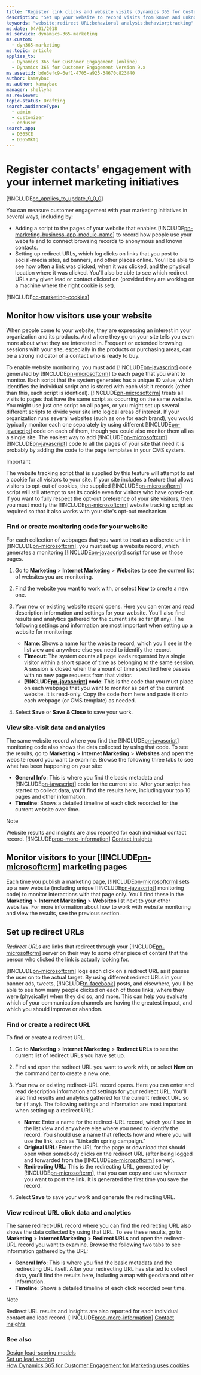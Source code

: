 ```yaml
---
title: "Register link clicks and website visits (Dynamics 365 for Customer Engagement for Marketing) | Microsoft Docs"
description: "Set up your website to record visits from known and unknown contacts, and create redirect links that register clicks from anywhere in Dynamics 365 for Customer Engagement for Marketing"
keywords: "website;redirect URL;behavioral analysis;behavior;tracking"
ms.date: 04/01/2018
ms.service: dynamics-365-marketing
ms.custom: 
  - dyn365-marketing
ms.topic: article
applies_to: 
  - Dynamics 365 for Customer Engagement (online)
  - Dynamics 365 for Customer Engagement Version 9.x
ms.assetid: bde3efc9-6ef1-4705-a925-34670c823f40
author: kamaybac
ms.author: kamaybac
manager: shellyha
ms.reviewer:
topic-status: Drafting
search.audienceType: 
  - admin
  - customizer
  - enduser
search.app: 
  - D365CE
  - D365Mktg
---
```


# Register contacts' engagement with your internet marketing initiatives

[!INCLUDE[cc_applies_to_update_9_0_0](../includes/cc_applies_to_update_9_0_0.md)]

You can measure customer engagement with your marketing initiatives in several ways, including by:

- Adding a script to the pages of your website that enables [!INCLUDE[pn-marketing-business-app-module-name](../includes/pn-marketing-business-app-module-name.md)] to record how people use your website and to connect browsing records to anonymous and known contacts.
- Setting up redirect URLs, which log clicks on links that you post to social-media sites, ad banners, and other places online. You'll be able to see how often a link was clicked, when it was clicked, and the physical location where it was clicked. You'll also be able to see which redirect URLs any given lead or contact clicked on (provided they are working on a machine where the right cookie is set).

[!INCLUDE[cc-marketing-cookies](../includes/cc-marketing-cookies.md)]

<a name="monitor-visitors"></a>

## Monitor how visitors use your website

When people come to your website, they are expressing an interest in your organization and its products. And where they go on your site tells you even more about what they are interested in. Frequent or extended browsing sessions with your site, especially in the products or purchasing areas, can be a strong indicator of a contact who is ready to buy.

<!-- [!INCLUDE[pn-marketing-business-app-module-name](../includes/pn-marketing-business-app-module-name.md)] can monitor each visitor who comes to your website by using cookies to identify individual browsers each time they open a page or return to your site. Visitors will be anonymous at first, but after a visitor submits a landing page with contact information, [!INCLUDE[pn-microsoftcrm](../includes/pn-dynamics-365.md)] can link the browser cookie to a contact record, and you'll be able to see the full history of how that contact uses your site, including information from when he or she was still anonymous. -->

To enable website monitoring, you must add [!INCLUDE[pn-javascript](../includes/pn-javascript.md)] code generated by [!INCLUDE[pn-microsoftcrm](../includes/pn-dynamics-365.md)] to each page that you want to monitor. Each script that the system generates has a unique ID value, which identifies the individual script and is stored with each visit it records (other than this, each script is identical). [!INCLUDE[pn-microsoftcrm](../includes/pn-dynamics-365.md)] treats all visits to pages that have the same script as occurring on the same website. You might use just one script on all pages, or you might set up several different scripts to divide your site into logical areas of interest. If your organization runs several websites (such as one for each brand), you would typically monitor each one separately by using different [!INCLUDE[pn-javascript](../includes/pn-javascript.md)] code on each of them, though you could also monitor them all as a single site. The easiest way to add [!INCLUDE[pn-microsoftcrm](../includes/pn-dynamics-365.md)] [!INCLUDE[pn-javascript](../includes/pn-javascript.md)] code to all the pages of your site that need it is probably by adding the code to the page templates in your CMS system.

> [!IMPORTANT]
> The website tracking script that is supplied by this feature will attempt to set a cookie for all visitors to your site. If your site includes a feature that allows visitors to opt-out of cookies, the supplied [!INCLUDE[pn-microsoftcrm](../includes/pn-microsoftcrm.md)] script will still attempt to set its cookie even for visitors who have opted-out. If you want to fully respect the opt-out preference of your site visitors, then you must modify the [!INCLUDE[pn-microsoftcrm](../includes/pn-microsoftcrm.md)] website tracking script as required so that it also works with your site's opt-out mechanism.

### Find or create monitoring code for your website

For each collection of webpages that you want to treat as a discrete unit in [!INCLUDE[pn-microsoftcrm](../includes/pn-dynamics-365.md)], you must set up a website record, which generates a monitoring [!INCLUDE[pn-javascript](../includes/pn-javascript.md)] script for use on those pages.

1. Go to **Marketing** &gt; **Internet Marketing** &gt; **Websites** to see the current list of websites you are monitoring.

2. Find the website you want to work with, or select **New** to create a new one.

3. Your new or existing website record opens. Here you can enter and read description information and settings for your website. You'll also find results and analytics gathered for the current site so far (if any). The following settings and information are most important when setting up a website for monitoring:

   - **Name**: Shows a name for the website record, which you'll see in the list view and anywhere else you need to identify the record.
   - **Timeout**: The system counts all page loads requested by a single visitor within a short space of time as belonging to the same session. A session is closed when the amount of time specified here passes with no new page requests from that visitor.
   - **[!INCLUDE[pn-javascript](../includes/pn-javascript.md)] code**: This is the code that you must place on each webpage that you want to monitor as part of the current website. It is read-only. Copy the code from here and paste it onto each webpage (or CMS template) as needed.

4. Select **Save** or **Save & Close** to save your work.



### View site-visit data and analytics

The same website record where you find the [!INCLUDE[pn-javascript](../includes/pn-javascript.md)] monitoring code also shows the data collected by using that code. To see the results, go to **Marketing** &gt; **Internet Marketing** &gt; **Websites** and open the website record you want to examine. Browse the following three tabs to see what has been happening on your site:

- **General Info**: This is where you find the basic metadata and [!INCLUDE[pn-javascript](../includes/pn-javascript.md)] code for the current site. After your script has started to collect data, you'll find the results here, including your top 10 pages and other information.
- **Timeline**: Shows a detailed timeline of each click recorded for the current website over time.

> [!NOTE]
> Website results and insights are also reported for each individual contact record. [!INCLUDE[proc-more-information](../includes/proc-more-information.md)] [Contact insights](insights.md#contact-insights)

## Monitor visitors to your [!INCLUDE[pn-microsoftcrm](../includes/pn-dynamics-365.md)] marketing pages

Each time you publish a marketing page, [!INCLUDE[pn-microsoftcrm](../includes/pn-dynamics-365.md)] sets up a new website (including unique [!INCLUDE[pn-javascript](../includes/pn-javascript.md)] monitoring code) to monitor interactions with that page only. You'll find these in the **Marketing** &gt; **Internet Marketing** &gt; **Websites** list next to your other websites. For more information about how to work with website monitoring and view the results, see the previous section.

## Set up redirect URLs

*Redirect URLs* are links that redirect through your [!INCLUDE[pn-microsoftcrm](../includes/pn-dynamics-365.md)] server on their way to some other piece of content that the person who clicked the link is actually looking for.

[!INCLUDE[pn-microsoftcrm](../includes/pn-dynamics-365.md)] logs each click on a redirect URL as it passes the user on to the actual target. By using different redirect URLs in your banner ads, tweets, [!INCLUDE[tn-facebook](../includes/tn-facebook.md)] posts, and elsewhere, you'll be able to see how many people clicked on each of those links, where they were (physically) when they did so, and more. This can help you evaluate which of your communication channels are having the greatest impact, and which you should improve or abandon.

### Find or create a redirect URL

To find or create a redirect URL.

1. Go to **Marketing** &gt; **Internet Marketing** &gt; **Redirect URLs** to see the current list of redirect URLs you have set up.

2. Find and open the redirect URL you want to work with, or select **New** on the command bar to create a new one.

3. Your new or existing redirect-URL record opens. Here you can enter and read description information and settings for your redirect URL. You'll also find results and analytics gathered for the current redirect URL so far (if any). The following settings and information are most important when setting up a redirect URL:

   - **Name**: Enter a name for the redirect-URL record, which you'll see in the list view and anywhere else where you need to identify the record. You should use a name that reflects how and where you will use the link, such as "LinkedIn spring campaign."
   - **Original URL**: Enter the URL for the page or download that should open when somebody clicks on the redirect URL (after being logged and forwarded from the [!INCLUDE[pn-microsoftcrm](../includes/pn-dynamics-365.md)] server).
   - **Redirecting URL**: This is the redirecting URL, generated by [!INCLUDE[pn-microsoftcrm](../includes/pn-dynamics-365.md)], that you can copy and use wherever you want to post the link. It is generated the first time you save the record.

4. Select **Save** to save your work and generate the redirecting URL.

### View redirect URL click data and analytics

The same redirect-URL record where you can find the redirecting URL also shows the data collected by using that URL. To see these results, go to **Marketing** &gt; **Internet Marketing** &gt; **Redirect URLs** and open the redirect-URL record you want to examine. Browse the following two tabs to see information gathered by the URL:

- **General Info**: This is where you find the basic metadata and the redirecting URL itself. After your redirecting URL has started to collect data, you'll find the results here, including a map with geodata and other information.
- **Timeline**: Shows a detailed timeline of each click recorded over time.

> [!NOTE]
> Redirect URL results and insights are also reported for each individual contact and lead record. [!INCLUDE[proc-more-information](../includes/proc-more-information.md)] [Contact insights](insights.md#contact-insights)

### See also

[Design lead-scoring models](score-manage-leads.md)  
[Set up lead scoring](set-up-lead-scoring.md)  
[How Dynamics 365 for Customer Engagement for Marketing uses cookies](cookies.md)
